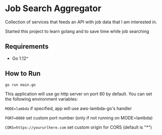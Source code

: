 # Job Search Aggregator

Collection of services that feeds an API with job data that I am interested in.

Started this project to learn golang and to save time while job searching

## Requirements
* Go 1.12^

## How to Run
`go run main.go`

This application will use go http server on port 80 by default. You can set the following environment variables:

`MODE=lambda` if specified, app will use aws-lambda-go's handler

`PORT=8080` set custom port number (only if not running on MODE=lambda)

`CORS=https://yoururlhere.com` set custom origin for CORS (default is "*")